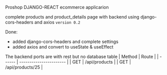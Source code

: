 Proshop DJANGO-REACT ecommerce applicarion

complete products and product_details page with backend using django-cors-headers and axios `version 0.2`

Done:

-   added django-cors-headers and complete settings
-   added axios and convert to useState & useEffect

The backend ports are with rest but no database table
| Method | Route                   |
| ------ | ----------------------- |
| GET    | /api/products           |
| GET    | /api/products/25        |
<!-- 
| POST   | /api/products/create    |
| PUT    | /api/products/update/25 |
| DELETE | /api/products/delete/25 | -->

<br> <br>
<!-- 
[database dyagram link:](https://drawsql.app/monad-wizard/diagrams/ecommerce-proshop)

![image](https://drive.google.com/uc?export=view&id=1EWnKfyhlqU75s_IBe5_zEQZlNv_cwIpC) -->
